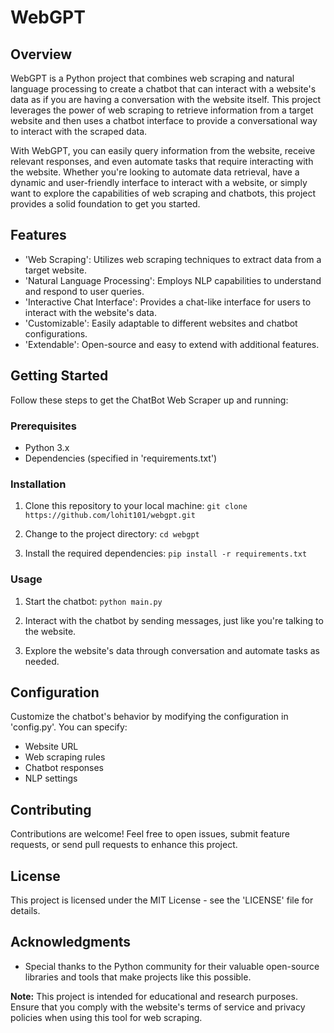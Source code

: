# WebGPT

## Overview

WebGPT is a Python project that combines web scraping and natural language processing to create a chatbot that can interact with a website's data as if you are having a conversation with the website itself. This project leverages the power of web scraping to retrieve information from a target website and then uses a chatbot interface to provide a conversational way to interact with the scraped data.

With WebGPT, you can easily query information from the website, receive relevant responses, and even automate tasks that require interacting with the website. Whether you're looking to automate data retrieval, have a dynamic and user-friendly interface to interact with a website, or simply want to explore the capabilities of web scraping and chatbots, this project provides a solid foundation to get you started.

## Features

- 'Web Scraping': Utilizes web scraping techniques to extract data from a target website.
- 'Natural Language Processing': Employs NLP capabilities to understand and respond to user queries.
- 'Interactive Chat Interface': Provides a chat-like interface for users to interact with the website's data.
- 'Customizable': Easily adaptable to different websites and chatbot configurations.
- 'Extendable': Open-source and easy to extend with additional features.

## Getting Started

Follow these steps to get the ChatBot Web Scraper up and running:

### Prerequisites

- Python 3.x
- Dependencies (specified in 'requirements.txt')

### Installation

1. Clone this repository to your local machine:
   ```git clone https://github.com/lohit101/webgpt.git```
   
2. Change to the project directory:
   ```cd webgpt```

3. Install the required dependencies:
  ```pip install -r requirements.txt```

### Usage

1. Start the chatbot:
  ```python main.py```

2. Interact with the chatbot by sending messages, just like you're talking to the website.

3. Explore the website's data through conversation and automate tasks as needed.

## Configuration

Customize the chatbot's behavior by modifying the configuration in 'config.py'. You can specify:

- Website URL
- Web scraping rules
- Chatbot responses
- NLP settings

## Contributing

Contributions are welcome! Feel free to open issues, submit feature requests, or send pull requests to enhance this project.

## License

This project is licensed under the MIT License - see the 'LICENSE' file for details.

## Acknowledgments

- Special thanks to the Python community for their valuable open-source libraries and tools that make projects like this possible.

**Note:** This project is intended for educational and research purposes. Ensure that you comply with the website's terms of service and privacy policies when using this tool for web scraping.
